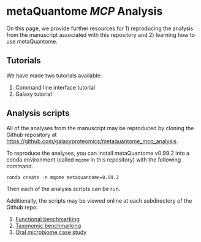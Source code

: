 # metaQuantome *MCP* Analysis

On this page, we provide further resources for 1) reproducing the analysis from the manuscript associated with this repository and 2) learning how to use metaQuantome.

## Tutorials

We have made two tutorials available:

1. Command line interface tutorial
2. Galaxy tutorial

## Analysis scripts

All of the analyses from the manuscript may be reproduced by cloning the Github repository at https://github.com/galaxyproteomics/metaquantome_mcp_analysis. 

To reproduce the analyses, you can install metaQuantome v0.99.2 into a conda environment (called `mqome` in this repository) with the following command.

```
conda create -n mqome metaquantome=0.99.2
```

Then each of the analysis scripts can be run.

Additionally, the scripts may be viewed online at each subdirectory of the Github repo:

1. [Functional benchmarking](https://github.com/galaxyproteomics/metaquantome_mcp_analysis/tree/master/functional_benchmarking)
2. [Taxonomic benchmarking](https://github.com/galaxyproteomics/metaquantome_mcp_analysis/tree/master/taxonomic_benchmarking)
3. [Oral microbiome case study](https://github.com/galaxyproteomics/metaquantome_mcp_analysis/tree/master/oral_microbiome_case_study)
